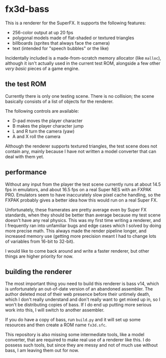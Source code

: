 # fx3d-bass

This is a renderer for the SuperFX.
It supports the following features:
- 256-color output at up 20 fps
- polygonal models made of flat-shaded or textured triangles
- billboards (sprites that always face the camera)
- text (intended for "speech bubbles" or the like)

Incidentally included is a made-from-scratch memory allocator (like `malloc`),
although it isn't actually used in the current test ROM, alongside a few other
*very basic* pieces of a game engine.

## the test ROM

Currently there is only one testing scene. There is no collision; the scene
basically consists of a list of objects for the renderer.

The following controls are available:
- D-pad moves the player character
- B makes the player character jump
- L and R turn the camera (yaw)
- A and X roll the camera

Although the renderer supports textured triangles, the test scene does not
contain any, mainly because I have not written a model converter that can
deal with them yet.

## performance

Without any input from the player the test scene currently runs at about
14.5 fps in emulators, and about 16.5 fps on a real Super NES with an FXPAK PRO.
Emulators seem to have inaccurately slow pixel cache handling, so the FXPAK
probably gives a better idea how this would run on a real Super FX.

Unfortunately, these framerates are pretty average even by Super FX standards,
when they should be better than average because my test scene doesn't have any
real physics. This was my first time writing a renderer, and I frequently ran
into unfamiliar bugs and edge cases which I solved by doing more precise math.
This always made the render pipeline longer, and increased memory use (getting
more precision meant I had to change lots of variables from 16-bit to 32-bit).

I would like to come back around and write a faster renderer, but other things
are higher priority for now.

## building the renderer

The most important thing you need to build this renderer is bass v14,
which is unfortunately an out-of-date version of an abandoned assembler.
The author deleted most of their web presence before their untimely death,
which I don't really understand and don't really want to get mixed up in,
so I won't be distributing copies of bass. If I do end up putting more
serious work into this, I will switch to another assembler.

If you do have a copy of bass, run `build.py` and it will set up some resources
and then create a ROM name `fx3d.sfc`.

This repository is also missing some intermediate tools, like a model converter,
that are required to make real use of a renderer like this. I do possess such
tools, but since they are messy and not of much use without bass, I am leaving
them out for now.